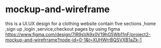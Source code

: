 # mockup-and-wireframe
this is a UI.UX design for a clothing website contain five sections ,home ,sign up ,login ,service,checkout pages by using figma
https://www.figma.com/design/7IR9sVA9x0V19hG5Wb11nF/project2-mockup-and-wirefrrame?node-id=0-1&t=XUHWrrBQSVXB1aZk-1
